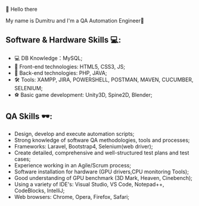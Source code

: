🚀 Hello there

My name is Dumitru and I'm a QA Automation Engineer:briefcase:

## Software & Hardware Skills 💻:

- 💻 DB Knowledge：MySQL;
- 👯 Front-end technologies: HTML5, CSS3, JS;
- 🔭 Back-end technologies: PHP, JAVA;
- 🛠️ Tools: XAMPP, JIRA, POWERSHELL, POSTMAN, MAVEN, CUCUMBER, SELENIUM;
- :soccer: Basic game development: Unity3D, Spine2D, Blender;

## QA Skills :dark_sunglasses::

- Design, develop and execute automation scripts;
- Strong knowledge of software QA methodologies, tools and processes;
- Frameworks: Laravel, Bootstrap4, Selenium(web driver);
- Create detailed, comprehensive and well-structured test plans and test cases;
- Experience working in an Agile/Scrum process;
- Software installation for hardware (GPU drivers,CPU monitoring Tools);
- Good understanding of GPU benchmark (3D Mark, Heaven, Cinebench);
- Using a variety of IDE's: Visual Studio, VS Code, Notepad++, CodeBlocks, IntelliJ;
- Web browsers: Chrome, Opera, Firefox, Safari;



